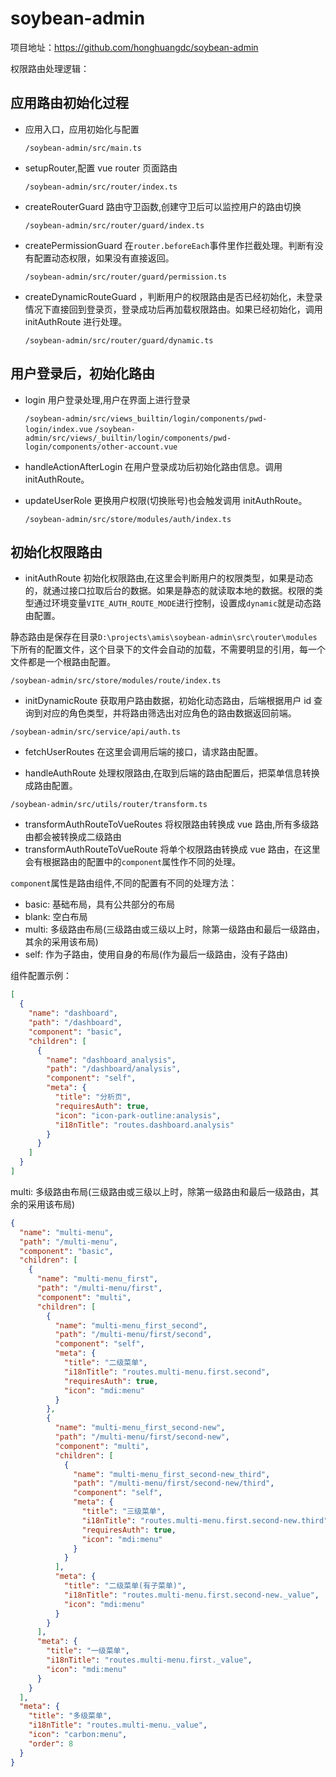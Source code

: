 # soybean-admin

项目地址：https://github.com/honghuangdc/soybean-admin

权限路由处理逻辑：

## 应用路由初始化过程

- 应用入口，应用初始化与配置

  `/soybean-admin/src/main.ts`

- setupRouter,配置 vue router 页面路由

  `/soybean-admin/src/router/index.ts`

- createRouterGuard 路由守卫函数,创建守卫后可以监控用户的路由切换

  `/soybean-admin/src/router/guard/index.ts`

- createPermissionGuard 在`router.beforeEach`事件里作拦截处理。判断有没有配置动态权限，如果没有直接返回。

  `/soybean-admin/src/router/guard/permission.ts`

- createDynamicRouteGuard ，判断用户的权限路由是否已经初始化，未登录情况下直接回到登录页，登录成功后再加载权限路由。如果已经初始化，调用 initAuthRoute 进行处理。

  `/soybean-admin/src/router/guard/dynamic.ts`

## 用户登录后，初始化路由

- login 用户登录处理,用户在界面上进行登录

  `/soybean-admin/src/views_builtin/login/components/pwd-login/index.vue`
  `/soybean-admin/src/views/_builtin/login/components/pwd-login/components/other-account.vue`

- handleActionAfterLogin 在用户登录成功后初始化路由信息。调用 initAuthRoute。
- updateUserRole 更换用户权限(切换账号)也会触发调用 initAuthRoute。

  `/soybean-admin/src/store/modules/auth/index.ts`

## 初始化权限路由

- initAuthRoute 初始化权限路由,在这里会判断用户的权限类型，如果是动态的，就通过接口拉取后台的数据。如果是静态的就读取本地的数据。权限的类型通过环境变量`VITE_AUTH_ROUTE_MODE`进行控制，设置成`dynamic`就是动态路由配置。

静态路由是保存在目录`D:\projects\amis\soybean-admin\src\router\modules`下所有的配置文件，这个目录下的文件会自动的加载，不需要明显的引用，每一个文件都是一个根路由配置。

`/soybean-admin/src/store/modules/route/index.ts`

- initDynamicRoute 获取用户路由数据，初始化动态路由，后端根据用户 id 查询到对应的角色类型，并将路由筛选出对应角色的路由数据返回前端。

`/soybean-admin/src/service/api/auth.ts `

- fetchUserRoutes 在这里会调用后端的接口，请求路由配置。

- handleAuthRoute 处理权限路由,在取到后端的路由配置后，把菜单信息转换成路由配置。

`/soybean-admin/src/utils/router/transform.ts`

- transformAuthRouteToVueRoutes 将权限路由转换成 vue 路由,所有多级路由都会被转换成二级路由
- transformAuthRouteToVueRoute 将单个权限路由转换成 vue 路由，在这里会有根据路由的配置中的`component`属性作不同的处理。

`component`属性是路由组件,不同的配置有不同的处理方法：

- basic: 基础布局，具有公共部分的布局
- blank: 空白布局
- multi: 多级路由布局(三级路由或三级以上时，除第一级路由和最后一级路由，其余的采用该布局)
- self: 作为子路由，使用自身的布局(作为最后一级路由，没有子路由)

组件配置示例：

```json
[
  {
    "name": "dashboard",
    "path": "/dashboard",
    "component": "basic",
    "children": [
      {
        "name": "dashboard_analysis",
        "path": "/dashboard/analysis",
        "component": "self",
        "meta": {
          "title": "分析页",
          "requiresAuth": true,
          "icon": "icon-park-outline:analysis",
          "i18nTitle": "routes.dashboard.analysis"
        }
      }
    ]
  }
]
```

multi: 多级路由布局(三级路由或三级以上时，除第一级路由和最后一级路由，其余的采用该布局)

```json
{
  "name": "multi-menu",
  "path": "/multi-menu",
  "component": "basic",
  "children": [
    {
      "name": "multi-menu_first",
      "path": "/multi-menu/first",
      "component": "multi",
      "children": [
        {
          "name": "multi-menu_first_second",
          "path": "/multi-menu/first/second",
          "component": "self",
          "meta": {
            "title": "二级菜单",
            "i18nTitle": "routes.multi-menu.first.second",
            "requiresAuth": true,
            "icon": "mdi:menu"
          }
        },
        {
          "name": "multi-menu_first_second-new",
          "path": "/multi-menu/first/second-new",
          "component": "multi",
          "children": [
            {
              "name": "multi-menu_first_second-new_third",
              "path": "/multi-menu/first/second-new/third",
              "component": "self",
              "meta": {
                "title": "三级菜单",
                "i18nTitle": "routes.multi-menu.first.second-new.third",
                "requiresAuth": true,
                "icon": "mdi:menu"
              }
            }
          ],
          "meta": {
            "title": "二级菜单(有子菜单)",
            "i18nTitle": "routes.multi-menu.first.second-new._value",
            "icon": "mdi:menu"
          }
        }
      ],
      "meta": {
        "title": "一级菜单",
        "i18nTitle": "routes.multi-menu.first._value",
        "icon": "mdi:menu"
      }
    }
  ],
  "meta": {
    "title": "多级菜单",
    "i18nTitle": "routes.multi-menu._value",
    "icon": "carbon:menu",
    "order": 8
  }
}
```
